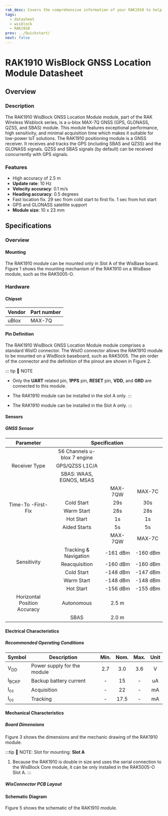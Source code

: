 ```yaml
---
rak_desc: Covers the comprehensive information of your RAK1910 to help you in using it. This information includes technical specifications, characteristics, and requirements, and it also discusses the device components.
tags:
  - datasheet
  - wisblock
  - RAK1910
prev: ../Quickstart/
next: false
---
```


# RAK1910 WisBlock GNSS Location Module Datasheet

## Overview

### Description

The RAK1910 WisBlock GNSS Location Module module, part of the RAK Wireless Wisblock series, is a u-blox MAX-7Q GNSS (GPS, GLONASS, QZSS, and SBAS) module. This module features exceptional performance, high sensitivity, and minimal acquisition time which makes it suitable for low-power IoT solutions.
The RAK1910 positioning module is a GNSS receiver. It receives and tracks the GPS (including SBAS and QZSS) and the GLONASS signals. QZSS and SBAS signals (by default) can be received concurrently with GPS signals.

### Features 
* High accuracy of 2.5&nbsp;m
* **Update rate**: 10&nbsp;Hz 
* **Velocity accuracy**: 0.1&nbsp;m/s 
* **Heading accuracy**: 0.5 degrees 
* Fast location fix. 29&nbsp;sec from cold start to first fix. 1&nbsp;sec from hot start
* GPS and GLONASS satellite support 
* **Module size**: 10 x 23&nbsp;mm


## Specifications

### Overview
<!-- Insert Picture of Sensor with its dimensions -->

#### Mounting
The RAK1910 module can be mounted only in Slot A of the WisBase board. Figure 1 shows the mounting mechanism of the RAK1910 on a WisBase module, such as the RAK5005-O.

<rk-img
  src="/assets/images/wisblock/rak1910/datasheet/RAK1910_mounting.png"
  width="50%"
  caption="RAK1910 WisBlock GNSS Location Module Mounting"
/>

### Hardware

#### Chipset

| Vendor | Part number |
| --     | --          |
| uBlox  | MAX-7Q      |

#### Pin Definition

The RAK1910 WisBlock GNSS Location Module module comprises a standard WisIO connector. The WisIO connector allows the RAK1910 module to be mounted on a WisBlock baseboard, such as RAK5005. The pin order of the connector and the definition of the pinout are shown in Figure 2.

<rk-img
  src="/assets/images/wisblock/rak1910/datasheet/RAK1910_pin.png"
  width="70%"
  caption="RAK1910 WisBlock GNSS Location Module Pinout Diagram"
/>

::: tip 📝 NOTE
- Only the **UART** related pin, **1PPS** pin, **RESET** pin, **VDD**, and **GRD** are connected to this module. 
- The RAK1910 module can be installed in the slot A only.
:::

- The RAK1910 module can be installed in the Slot A only.
:::

#### Sensors

##### GNSS Sensor

<table style="text-align: center">
<thead>
  <tr>
    <th>Parameter</th>
    <th colspan="3">Specification</th>
  </tr>
</thead>
<tbody>
  <tr>
    <td rowspan="3">Receiver Type</td>
    <td>56 Channels u-blox 7 engine</td>
    <td></td>
    <td></td>
  </tr>
  <tr>
    <td>GPS/QZSS L1C/A</td>
    <td></td>
    <td></td>
  </tr>
  <tr>
    <td>SBAS: WAAS, EGNOS, MSAS</td>
    <td></td>
    <td></td>
  </tr>
  <tr>
    <td rowspan="5">Time-To -First-Fix</td>
    <td></td>
    <td>MAX-7QW</td>
    <td>MAX-7C</td>
  </tr>
  <tr>
    <td>Cold Start</td>
    <td>29s</td>
    <td>30s</td>
  </tr>
  <tr>
    <td>Warm Start</td>
    <td>28s</td>
    <td>28s</td>
  </tr>
  <tr>
    <td>Hot Start</td>
    <td>1s</td>
    <td>1s</td>
  </tr>
  <tr>
    <td>Aided Starts</td>
    <td>5s</td>
    <td>5s</td>
  </tr>
  <tr>
    <td rowspan="6">Sensitivity</td>
    <td></td>
    <td>MAX-7QW</td>
    <td>MAX-7C</td>
  </tr>
  <tr>
    <td>Tracking &amp; Navigation</td>
    <td>-161&nbsp;dBm</td>
    <td>-160&nbsp;dBm</td>
  </tr>
  <tr>
    <td>Reacquisition</td>
    <td>-160&nbsp;dBm</td>
    <td>-160&nbsp;dBm</td>
  </tr>
  <tr>
    <td>Cold Start</td>
    <td>-148&nbsp;dBm</td>
    <td>-147&nbsp;dBm</td>
  </tr>
  <tr>
    <td>Warm Start</td>
    <td>-148&nbsp;dBm</td>
    <td>-148&nbsp;dBm</td>
  </tr>
  <tr>
    <td>Hot Start</td>
    <td>-156&nbsp;dBm</td>
    <td>-155&nbsp;dBm</td>
  </tr>
  <tr>
    <td>Horizontal Position Accuracy</td>
    <td>Autonomous</td>
    <td>2.5&nbsp;m</td>
    <td></td>
  </tr>
  <tr>
    <td></td>
    <td>SBAS</td>
    <td>2.0&nbsp;m</td>
    <td></td>
  </tr>
</tbody>
</table>

#### Electrical Characteristics

##### Recommended Operating Conditions

| Symbol           | Description                 | Min. | Nom. | Max. | Unit |
| ---------------- | --------------------------- | :--: | :--: | :--: | :--: |
| V<sub>DD</sub>   | Power supply for the module | 2.7  | 3.0  | 3.6  |  V   |
| I<sub>BCKP</sub> | Backup battery current      |  -   |  15  |  -   |  uA  |
| I<sub>cc</sub>   | Acquisition                 |  -   |  22  |  -   |  mA  |
| I<sub>cc</sub>   | Tracking                    |  -   | 17.5 |  -   |  mA  |

#### Mechanical Characteristics

##### Board Dimensions

Figure 3 shows the dimensions and the mechanic drawing of the RAK1910 module.

<rk-img
  src="/assets/images/wisblock/rak1910/datasheet/RAK1910_mechanic_drawing.png"
  width="60%"
  caption="RAK1910 WisBlock GNSS Location Module Mechanic Drawing"
/>

:::tip 📝 NOTE:
Slot for mounting: **Slot A**
1. Because the RAK1910 is double in size and uses the serial connection to the WisBlock Core module, it can be only installed in the RAK5005-O Slot A.
:::

##### WisConnector PCB Layout

<rk-img
  src="/assets/images/wisblock/rak1910/datasheet/MxxS1003K6M.png"
  width="100%"
  caption="WisConnector PCB footprint and recommendations"
/>

#### Schematic Diagram
Figure 5 shows the schematic of the RAK1910 module.

<rk-img
  src="/assets/images/wisblock/rak1910/datasheet/rak1910_schematic.png"
  width="100%"
  caption="RAK1910 WisBlock GNSS Location Module Schematic"
/>
